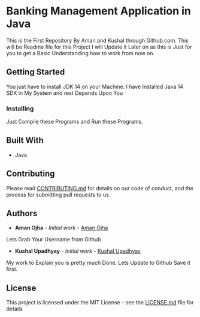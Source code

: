 # Banking Management Application in Java

This is the First Repository By Aman and Kushal through Github.com. This will be Readme file for this Project I will Update it Later on as this is Just for you to get a Basic Understanding how to work from now on.

## Getting Started

You just have to install JDK 14 on your Machine.
I have Installed Java 14 SDK in My System and rest Depends Upon You

### Installing

Just Compile these Programs and Run these Programs.

## Built With

* Java

## Contributing

Please read [CONTRIBUTING.md](CONTRIBUTING.md) for details on our code of conduct, and the process for submitting pull requests to us.

## Authors

* **Aman Ojha** - *Initial work* - [Aman Ojha](https://github.com/coderaman07)

Lets Grab Your Username from Github

* **Kushal Upadhyay** - *Initial work* - [Kushal Upadhyay](https://github.com/KUSHAL8112001)

My work to Explain you is pretty much Done.
Lets Update to Github Save it first.

## License

This project is licensed under the MIT License - see the [LICENSE.md](LICENSE) file for details
